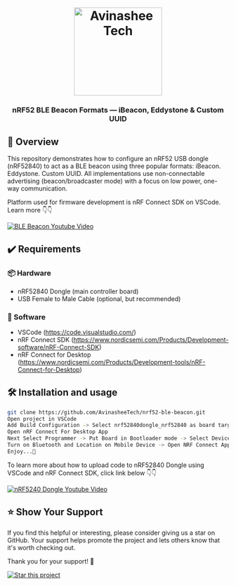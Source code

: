 <h1 align="center">
  <a href="https://www.youtube.com/@eccentric_engineer">
	<img
		width="200"
		alt="Avinashee Tech"
		src="img/Avinashee Tech Logo New.png">
  </a>  
</h1>

<h3 align="center">
	nRF52 BLE Beacon Formats — iBeacon, Eddystone & Custom UUID
</h3>




  
## 📝 Overview

This repository demonstrates how to configure an nRF52 USB dongle (nRF52840) to act as a BLE beacon using three popular formats:
iBeacon.
Eddystone.
Custom UUID.
All implementations use non-connectable advertising (beacon/broadcaster mode) with a focus on low power, one-way communication.

Platform used for firmware development is nRF Connect SDK on VSCode.  
Learn more 👇👇  
  
[![BLE Beacon Youtube Video](img/nrf52beaconthumbnailpt1.png)](https://youtu.be/9BfXs-nhFsU)

## ✔️ Requirements

### 📦 Hardware
- nRF52840 Dongle (main controller  board)
- USB Female to Male Cable (optional, but recommended) 

### 📂 Software
- VSCode (https://code.visualstudio.com/)  
- nRF Connect SDK (https://www.nordicsemi.com/Products/Development-software/nRF-Connect-SDK)
- nRF Connect for Desktop (https://www.nordicsemi.com/Products/Development-tools/nRF-Connect-for-Desktop)

## 🛠️ Installation and usage

```sh
git clone https://github.com/AvinasheeTech/nrf52-ble-beacon.git
Open project in VSCode
Add Build Configuration -> Select nrf52840dongle_nrf52840 as board target -> Generate and Build
Open nRF Connect For Desktop App
Next Select Programmer -> Put Board in Bootloader mode -> Select Device -> Upload zephyr.hex output file from Build Directory of Project
Turn on Bluetooth and Location on Mobile Device -> Open NRF Connect App -> Check Beacon Advertisement data 
Enjoy...🍹
```
To learn more about how to upload code to nRF52840 Dongle using VSCode and nRF Connect SDK, click link below 👇👇  

[![nRF5240 Dongle Youtube Video](img/nrf52840thumbnail.png)](https://youtu.be/TeBvb645NZA?si=z5goAc1ic0ipf2cX)


## ⭐️ Show Your Support

If you find this helpful or interesting, please consider giving us a star on GitHub. Your support helps promote the project and lets others know that it's worth checking out. 

Thank you for your support! 🌟

[![Star this project](https://img.shields.io/github/stars/AvinasheeTech/nrf52-ble-beacon?style=social)](https://github.com/AvinasheeTech/nrf52-ble-beacon/stargazers)
